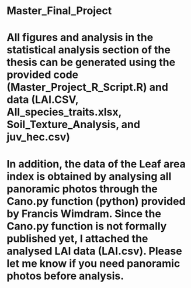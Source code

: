 # Master_Final_Project

# All figures and analysis in the statistical analysis section of the thesis can be generated using the provided code (Master_Project_R_Script.R) and data (LAI.CSV, All_species_traits.xlsx, Soil_Texture_Analysis, and juv_hec.csv)

# In addition, the data of the Leaf area index is obtained by analysing all panoramic photos through the Cano.py function (python) provided by Francis Wimdram. Since the Cano.py function is not formally published yet, I  attached the analysed LAI data (LAI.csv). Please let me know if you need panoramic photos before analysis.

